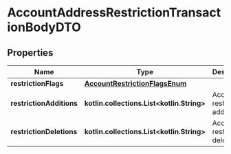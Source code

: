 
# AccountAddressRestrictionTransactionBodyDTO

## Properties
Name | Type | Description | Notes
------------ | ------------- | ------------- | -------------
**restrictionFlags** | [**AccountRestrictionFlagsEnum**](AccountRestrictionFlagsEnum.md) |  | 
**restrictionAdditions** | **kotlin.collections.List&lt;kotlin.String&gt;** | Account restriction additions. | 
**restrictionDeletions** | **kotlin.collections.List&lt;kotlin.String&gt;** | Account restriction deletions. | 



